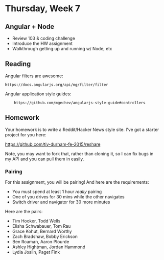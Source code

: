 # Thursday, Week 7

## Angular + Node

- Review 103 & coding challenge
- Introduce the HW assignment
- Walkthrough getting up and running w/ Node, etc

## Reading

Angular filters are awesome:

    https://docs.angularjs.org/api/ng/filter/filter

Angular application style guides:

		https://github.com/mgechev/angularjs-style-guide#controllers

## Homework

Your homework is to write a Reddit/Hacker News style site. I've got a starter
project for you here:

https://github.com/tiy-durham-fe-2015/reshare

Note, you may want to fork that, rather than cloning it, so I can fix bugs
in my API and you can pull them in easily.

### Pairing

For this assignment, you will be pairing! And here are the requirements:

- You must spend at least 1 hour *really* pairing
- One of you drives for 30 mins while the other navigates
- Switch driver and navigator for 30 more minutes

Here are the pairs:

- Tim Hooker, Todd Wells
- Elisha Schwabauer, Tom Rau
- Grace Kohut, Bernard Worthy
- Zach Bradshaw, Bobby Erickson
- Ben Roaman, Aaron Plourde
- Ashley Hightman, Jordan Hammond
- Lydia Joslin, Paget Fink
